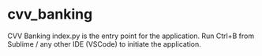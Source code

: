 # cvv_banking
CVV Banking
index.py is the entry point for the application. Run Ctrl+B from Sublime / any other IDE (VSCode) to initiate the application.
